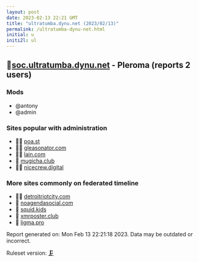 ```yaml
---
layout: post
date: 2023-02-13 22:21 GMT
title: "ultratumba.dynu.net (2023/02/13)"
permalink: /ultratumba-dynu-net.html
initial: u
initi2l: ul
---
```


## 🐘[soc.ultratumba.dynu.net](https://soc.ultratumba.dynu.net) - Pleroma (reports 2 users)

### Mods
 * @antony
 * @admin

### Sites popular with administration

* 🦝🧸 [poa.st](/poa-st.html)
* 🦝🧸 [gleasonator.com](/gleasonator-com.html)
* 🦝🧸 [lain.com](/lain-com.html)
* 🦝 [mugicha.club](/mugicha-club.html)
* 🦝🧸 [nicecrew.digital](/nicecrew-digital.html)

### More sites commonly on federated timeline

* 🦝🧸 [detroitriotcity.com](/detroitriotcity-com.html)
* 💉 [noagendasocial.com](/noagendasocial-com.html)
* 🦝 [squid.kids](/squid-kids.html)
* 🦝 [xmrposter.club](/xmrposter-club.html)
* 🦝 [ligma.pro](/ligma-pro.html)

Report generated on: Mon Feb 13 22:21:18 2023. Data may be outdated or incorrect.

Ruleset version: [🗜](/version-clamp)
